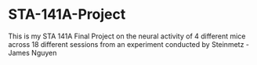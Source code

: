 # STA-141A-Project
This is my STA 141A Final Project on the neural activity of 4 different mice across 18 different sessions from an experiment conducted by Steinmetz
-James Nguyen
